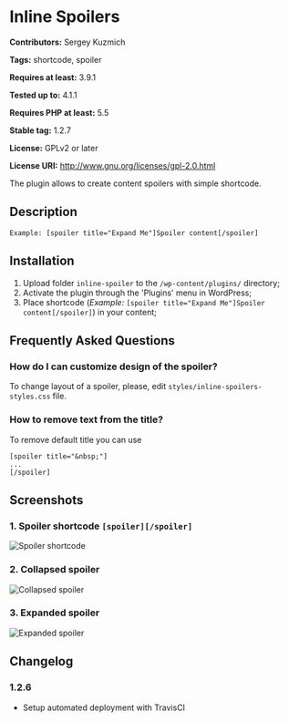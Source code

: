 # Inline Spoilers #
**Contributors:** Sergey Kuzmich

**Tags:** shortcode, spoiler

**Requires at least:** 3.9.1

**Tested up to:** 4.1.1

**Requires PHP at least:** 5.5

**Stable tag:** 1.2.7

**License:** GPLv2 or later

**License URI:** http://www.gnu.org/licenses/gpl-2.0.html


The plugin allows to create content spoilers with simple shortcode.

## Description ##

`Example: [spoiler title="Expand Me"]Spoiler content[/spoiler]`

## Installation ##

1. Upload folder `inline-spoiler` to the `/wp-content/plugins/` directory;
1. Activate the plugin through the 'Plugins' menu in WordPress;
1. Place shortcode (*Example:* `[spoiler title="Expand Me"]Spoiler content[/spoiler]`) in your content;

## Frequently Asked Questions ##

### How do I can customize design of the spoiler? ###
To change layout of a spoiler, please, edit `styles/inline-spoilers-styles.css` file.

### How to remove text from the title? ###
To remove default title you can use
```
[spoiler title="&nbsp;"]
...
[/spoiler]
```

## Screenshots ##

### 1. Spoiler shortcode `[spoiler][/spoiler]`
![Spoiler shortcode](https://cloud.githubusercontent.com/assets/2089534/6707541/fbe4f21e-cd78-11e4-9ecd-1beba5d054f0.png)

### 2. Collapsed spoiler
![Collapsed spoiler](https://cloud.githubusercontent.com/assets/2089534/6707542/fbe314f8-cd78-11e4-8995-7c39bfbac151.png)

### 3. Expanded spoiler
![Expanded spoiler](https://cloud.githubusercontent.com/assets/2089534/6707540/fbe32ff6-cd78-11e4-8140-cb828ea7ff97.png)


## Changelog ##

### 1.2.6 ###
* Setup automated deployment with TravisCI
